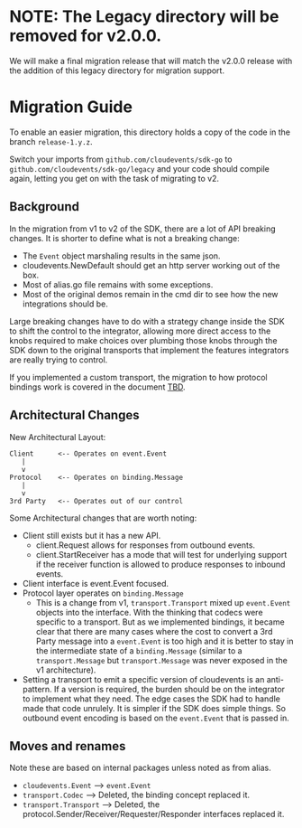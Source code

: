 # NOTE: The Legacy directory will be removed for v2.0.0.

We will make a final migration release that will match the v2.0.0 release with
the addition of this legacy directory for migration support.

# Migration Guide

To enable an easier migration, this directory holds a copy of the code in the
branch `release-1.y.z`.

Switch your imports from `github.com/cloudevents/sdk-go` to
`github.com/cloudevents/sdk-go/legacy` and your code should compile again,
letting you get on with the task of migrating to v2.

## Background

In the migration from v1 to v2 of the SDK, there are a lot of API breaking
changes. It is shorter to define what is not a breaking change:

- The `Event` object marshaling results in the same json.
- cloudevents.NewDefault should get an http server working out of the box.
- Most of alias.go file remains with some exceptions.
- Most of the original demos remain in the cmd dir to see how the new
  integrations should be.

Large breaking changes have to do with a strategy change inside the SDK to shift
the control to the integrator, allowing more direct access to the knobs required
to make choices over plumbing those knobs through the SDK down to the original
transports that implement the features integrators are really trying to control.

If you implemented a custom transport, the migration to how protocol bindings
work is covered in the document [TBD](TODO).

## Architectural Changes

New Architectural Layout:

```
Client      <-- Operates on event.Event
   |
   v
Protocol    <-- Operates on binding.Message
   |
   v
3rd Party   <-- Operates out of our control
```

Some Architectural changes that are worth noting:

- Client still exists but it has a new API.
  - client.Request allows for responses from outbound events.
  - client.StartReceiver has a mode that will test for underlying support if the
    receiver function is allowed to produce responses to inbound events.
- Client interface is event.Event focused.
- Protocol layer operates on `binding.Message`
  - This is a change from v1, `transport.Transport` mixed up `event.Event`
    objects into the interface. With the thinking that codecs were specific to a
    transport. But as we implemented bindings, it became clear that there are
    many cases where the cost to convert a 3rd Party message into a
    `event.Event` is too high and it is better to stay in the intermediate state
    of a `binding.Message` (similar to a `transport.Message` but
    `transport.Message` was never exposed in the v1 architecture).
- Setting a transport to emit a specific version of cloudevents is an
  anti-pattern. If a version is required, the burden should be on the integrator
  to implement what they need. The edge cases the SDK had to handle made that
  code unrulely. It is simpler if the SDK does simple things. So outbound event
  encoding is based on the `event.Event` that is passed in.

## Moves and renames

Note these are based on internal packages unless noted as from alias.

- `cloudevents.Event` --> `event.Event`
- `transport.Codec` --> Deleted, the binding concept replaced it.
- `transport.Transport` --> Deleted, the
  protocol.Sender/Receiver/Requester/Responder interfaces replaced it.
